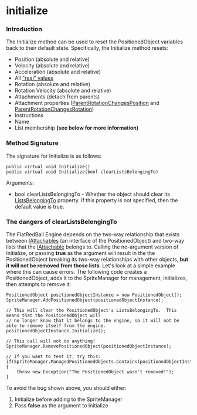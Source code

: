 # initialize

### Introduction

The Initialize method can be used to reset the PositionedObject variables back to their default state. Specifically, the Initialize method resets:

* Position (absolute and relative)
* Velocity (absolute and relative)
* Acceleration (absolute and relative)
* All ["real" values](../../../../frb/docs/index.php#Real_Velocity_and_Acceleration)
* Rotation (absolute and relative)
* Rotation Velocity (absolute and relative)
* Attachments (detach from parents)
* Attachment properties ([ParentRotationChangesPosition](../../../../frb/docs/index.php) and [ParentRotationChangesRotation](../../../../frb/docs/index.php))
* Instructions
* Name
* List membership **(see below for more information)**

### Method Signature

The signature for Initialize is as follows:

```
public virtual void Initialize()
public virtual void Initialize(bool clearListsBelongingTo)
```

Arguments:

* bool clearListsBelongingTo - Whether the object should clear its [ListsBelongingTo](../../../../frb/docs/index.php) property. If this property is not specified, then the default value is true.

### The dangers of clearListsBelongingTo

The FlatRedBall Engine depends on the two-way relationship that exists between [IAttachables](../../../../frb/docs/index.php) (an interface of the PositionedObject) and two-way lists that the [IAttachable](../../../../frb/docs/index.php) belongs to. Calling the no-argument version of Initialize, or passing **true** as the argument will result in the the PositionedObject breaking its two-way relationships with other objects, **but it will not be removed from those lists**. Let's look at a simple example where this can cause errors. The following code creates a PositionedObject, adds it to the SpriteManager for management, initializes, then attempts to remove it:

```
PositionedObject positionedObjectInstance = new PositionedObject();
SpriteManager.AddPositionedObject(positionedObjectInstance);

// This will clear the PositionedObject's ListsBelongingTo.  This means that the PositionedObject will
// no longer know that it belongs to the engine, so it will not be able to remove itself from the engine.
positionedObjectInstance.Initialize(); 

// This call will not do anything!
SpriteManager.RemovePositionedObject(positionedObjectInstance);

// If you want to test it, try this:
if(SpriteManager.ManagedPositionedObjects.Contains(positionedObjectInstance))
{
    throw new Exception("The PositionedObject wasn't removed!");
}
```

To avoid the bug shown above, you should either:

1. Initialize before adding to the SpriteManager
2. Pass **false** as the argument to Initialize
